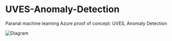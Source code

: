 # UVES-Anomaly-Detection
Paranal machine learning Azure proof of concept: UVES, Anomaly Detection

![Diagram](http://jgraph.github.io/drawio-github/diagram.png)
